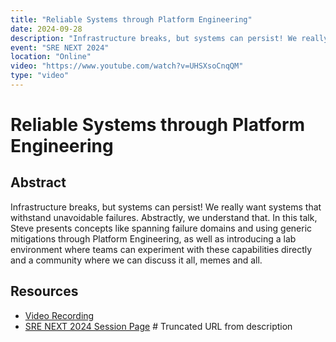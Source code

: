 ```yaml
---
title: "Reliable Systems through Platform Engineering"
date: 2024-09-28
description: "Infrastructure breaks, but systems can persist! We really want systems that withstand unavoidable failures. In this talk, Steve presents concepts like spanning failure domains and using generic mitigations through Platform Engineering."
event: "SRE NEXT 2024"
location: "Online"
video: "https://www.youtube.com/watch?v=UHSXsoCnqQM"
type: "video"
---
```


# Reliable Systems through Platform Engineering

## Abstract

Infrastructure breaks, but systems can persist! We really want systems that withstand unavoidable failures. Abstractly, we understand that. In this talk, Steve presents concepts like spanning failure domains and using generic mitigations through Platform Engineering, as well as introducing a lab environment where teams can experiment with these capabilities directly and a community where we can discuss it all, memes and all.

## Resources

*   [Video Recording](https://www.youtube.com/watch?v=UHSXsoCnqQM)
*   [SRE NEXT 2024 Session Page](https://sre-next.dev/2...) # Truncated URL from description